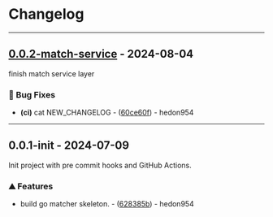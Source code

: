# Changelog

---
## [0.0.2-match-service](https://github.com/hedon954/go-matcher/compare/v0.0.1-init..v0.0.2-match-service) - 2024-08-04

finish match service layer

### 🐛 Bug Fixes

- **(ci)** cat NEW_CHANGELOG - ([60ce60f](https://github.com/hedon954/go-matcher/commit/60ce60f52e1fae0c8c956670f48f99eb5bee4a7b)) - hedon954

<!-- generated by git-cliff -->

---
## 0.0.1-init - 2024-07-09

Init project with pre commit hooks and GitHub Actions.

### ⛰️ Features

- build go matcher skeleton. - ([628385b](https://github.com/hedon954/go-matcher/commit/628385bfd2c9dd39813cc130215facea4a88995e)) - hedon954


